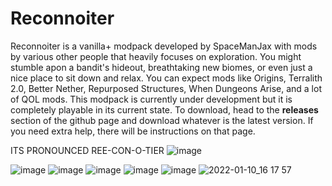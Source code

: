 # Reconnoiter
Reconnoiter is a vanilla+ modpack developed by SpaceManJax with mods by various other people that heavily focuses on exploration. You might stumble apon a bandit's hideout, breathtaking new biomes, or even just a nice place to sit down and relax. You can expect mods like Origins, Terralith 2.0, Better Nether, Repurposed Structures, When Dungeons Arise, and a lot of QOL mods. This modpack is currently under development but it is completely playable in its current state. To download, head to the **releases** section of the github page and download whatever is the latest version. If you need extra help, there will be instructions on that page.


ITS PRONOUNCED REE-CON-O-TIER
![image](https://user-images.githubusercontent.com/93849152/148856808-a29a2b4b-7699-4560-9618-44257d6ed7ee.png)


![image](https://user-images.githubusercontent.com/93849152/148856705-c04c31b5-4e80-4d21-a770-a7cfb1d17a50.png)
![image](https://user-images.githubusercontent.com/93849152/148856715-3d821588-1a18-4741-98a8-3989b0cf9f08.png)
![image](https://user-images.githubusercontent.com/93849152/148856723-46321050-a269-470b-8157-6644d7d53bd5.png)
![image](https://user-images.githubusercontent.com/93849152/148856773-0050e7d5-ffdc-4cfb-a7c2-13e06d9fe70b.png)
![image](https://user-images.githubusercontent.com/93849152/148856788-f729018b-a0d8-4a3a-9853-173e4dcd1e2a.png)
![2022-01-10_16 17 57](https://user-images.githubusercontent.com/93849152/148859539-af35b67e-0ce3-42e2-92fe-77dee31259d6.png)
